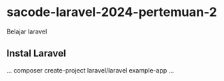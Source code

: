 # sacode-laravel-2024-pertemuan-2

Belajar laravel

## Instal Laravel

...
composer create-project laravel/laravel example-app
...

